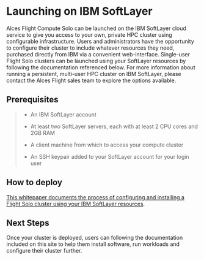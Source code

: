 # Launching on IBM SoftLayer
Alces Flight Compute Solo can be launched on the IBM SoftLayer cloud service to give you access to your own, private HPC cluster using configurable infrastructure. Users and administrators have the opportunity to configure their cluster to include whatever resources they need, purchased directly from IBM via a convenient web-interface. Single-user Flight Solo clusters can be launched using your SoftLayer resources by following the documentation referenced below. For more information about running a persistent, multi-user HPC cluster on IBM SoftLayer, please contact the Alces Flight sales team to explore the options available.

## Prerequisites
> - An IBM SoftLayer account
> 
> - At least two SoftLayer servers, each with at least 2 CPU cores and 2GB RAM
> 
> - A client machine from which to access your compute cluster
> 
> - An SSH keypair added to your SoftLayer account for your login user

## How to deploy
[This whitepaper documents the process of configuring and installing a Flight Solo cluster using your IBM SoftLayer resources](http://tiny.cc/alcesflight-softlayer).

## Next Steps
Once your cluster is deployed, users can following the documentation included on this site to help them install software, run workloads and configure their cluster further.

